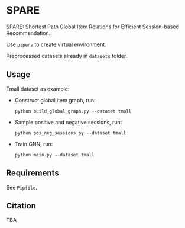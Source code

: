 # SPARE

SPARE: Shortest Path Global Item Relations for Efficient Session-based Recommendation.

Use `pipenv` to create virtual environment. 

Preprocessed datasets already in `datasets` folder. 

## Usage
Tmall dataset as example:
- Construct global item graph, run:
    ```
    python build_global_graph.py --dataset tmall
    ```

- Sample positive and negative sessions, run:
     ```
    python pos_neg_sessions.py --dataset tmall
    ```

- Train GNN, run:
     ```
    python main.py --dataset tmall
    ```

## Requirements
See `Pipfile`.

## Citation
TBA